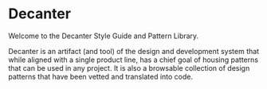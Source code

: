# Decanter

Welcome to the Decanter Style Guide and Pattern Library.

Decanter is an artifact (and tool) of the design and development system that
while aligned with a single product line, has a chief goal of housing patterns
that can be used in any project. It is also a browsable collection of design
patterns that have been vetted and translated into code.
